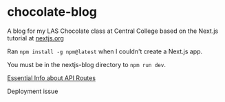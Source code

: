 # chocolate-blog
 A blog for my LAS Chocolate class at Central College based on the Next.js tutorial at [nextjs.org](https://nextjs.org/learn/basics/create-nextjs-app)

Ran `npm install -g npm@latest` when I couldn't create a Next.js app.

You must be in the nextjs-blog directory to `npm run dev`.

[Essential Info about API Routes](https://nextjs.org/learn/basics/api-routes/api-routes-details)

Deployment issue
